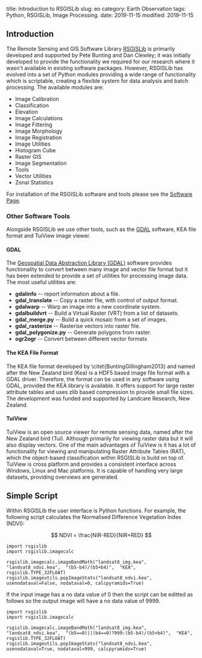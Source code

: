 title: Introduction to RSGISLib
slug: eo
category: Earth Observation
tags: Python, RSGISLib, Image Processing.
date: 2019-11-15
modified: 2019-11-15

## Introduction

The Remote Sensing and GIS Software Library [RSGISLib](https://www.rsgislib.org) is primarily developed and supported by Pete Bunting and Dan Clewley; it was initially developed to provide the functionality we required for our research where it wasn't available in existing software packages. However, RSGISLib has evolved into a set of Python modules providing a wide range of functionality which is scriptable, creating a flexible system for data analysis and batch processing. The available modules are:

* Image Calibration
* Classification
* Elevation
* Image Calculations
* Image Filtering
*  Image Morphology
* Image Registration
* Image Utilities
* Histogram Cube
* Raster GIS
* Image Segmentation
* Tools
* Vector Utilities
* Zonal Statistics

For installation of the RSGISLib software and tools please see the [Software Page](/software).

### Other Software Tools

Alongside RSGISLib we use other tools, such as the [GDAL](https://www.gdal.org) software, KEA file format and TuiView image viewer. 

#### GDAL
The [Geospatial Data Abstraction Library (GDAL)](http://www.gdal.org)  software provides functionality to convert between many image and vector file format but it has been extended to provide a set of utilities for processing image data. The most useful utilities are:

* **gdalinfo** -- report information about a file.
* **gdal_translate** -- Copy a raster file, with control of output format.
* **gdalwarp** -- Warp an image into a new coordinate system.
* **gdalbuildvrt** -- Build a Virtual Raster (VRT) from a list of datasets.
* **gdal_merge.py** -- Build a quick mosaic from a set of images.
* **gdal_rasterize** -- Rasterise vectors into raster file.
* **gdal_polygonize.py** -- Generate polygons from raster.
* **ogr2ogr** -- Convert between different vector formats

#### The KEA File Format
The KEA file format developed by \citet{BuntingGillingham2013} and named after the New Zealand bird (Kea) is a HDF5 based image file format with a GDAL driver. Therefore, the format can be used in any software using GDAL, provided the KEA library is available. It offers support for large raster attribute tables and uses zlib based compression to provide small file sizes. The development was funded and supported by Landcare Research, New Zealand.

#### TuiView
TuiView is an open source viewer for remote sensing data, named after the New Zealand bird (Tui). Although primarily for viewing raster data but it will also display vectors. One of the main advantages of TuiView is it has a lot of functionality for viewing and manipulating Raster Attribute Tables (RAT), which the object-based classification within RSGISLib is build on top of. TuiView is cross platform and provides a consistent interface across Windows, Linux and Mac platforms. It is capable of handling very large datasets, providing overviews are generated.

## Simple Script
Within RSGISLib the user interface is Python functions. For example, the following script calculates the Normalised Difference Vegetation Index (NDVI):

$$
NDVI = \frac{NIR-RED}{NIR+RED}
$$

    import rsgislib
    import rsgislib.imagecalc
    
    rsgislib.imagecalc.imageBandMath("landsat8_img.kea",  "landsat8_ndvi.kea",  "(b5-b4)/(b5+b4)",  "KEA",  rsgislib.TYPE_32FLOAT)
    rsgislib.imageutils.popImageStats("landsat8_ndvi.kea", usenodataval=False, nodataval=0, calcpyramids=True)
   
If the input image has a no data value of 0 then the script can be editted as follows so the output image will have a no data value of 9999.

    import rsgislib
    import rsgislib.imagecalc
    
    rsgislib.imagecalc.imageBandMath("landsat8_img.kea",  "landsat8_ndvi.kea",  "(b5==0)||(b4==0)?999:(b5-b4)/(b5+b4)",  "KEA",  rsgislib.TYPE_32FLOAT)
    rsgislib.imageutils.popImageStats("landsat8_ndvi.kea", usenodataval=True, nodataval=999, calcpyramids=True)
   

<!--stackedit_data:
eyJoaXN0b3J5IjpbMTA3ODUxMjQ5OSw1MzU2ODAzNDMsLTE3MT
YzMjcwODUsMTE0NzExNTAxNF19
-->